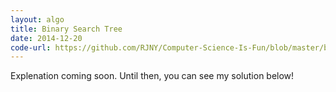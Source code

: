 ```yaml
---
layout: algo
title: Binary Search Tree
date: 2014-12-20
code-url: https://github.com/RJNY/Computer-Science-Is-Fun/blob/master/binary-search-tree.js
---
```


Explenation coming soon. Until then, you can see my solution below!

